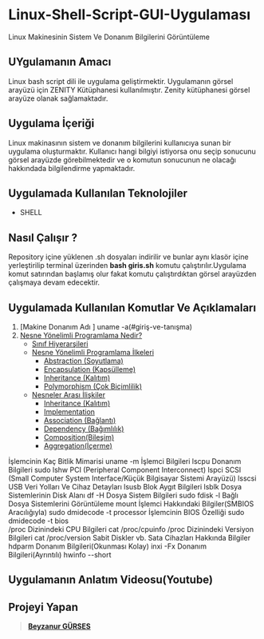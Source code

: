 # Linux-Shell-Script-GUI-Uygulaması
Linux Makinesinin Sistem Ve Donanım Bilgilerini Görüntüleme


## UYgulamanın Amacı
Linux bash script dili ile uygulama geliştirmektir. Uygulamanın görsel arayüzü için  ZENITY Kütüphanesi kullanılmıştır. Zenity kütüphanesi görsel arayüze olanak sağlamaktadır.

## Uygulama  İçeriği
Linux makinasının sistem ve donanım bilgilerini kullanıcıya sunan bir uygulama oluşturmaktır. Kullanıcı hangi bilgiyi istiyorsa onu seçip sonucunu görsel arayüzde görebilmektedir ve o komutun sonucunun ne olacağı hakkındada bilgilendirme yapmaktadır. 

## Uygulamada Kullanılan Teknolojiler
 - SHELL

## Nasıl Çalışır ?
Repository içine yüklenen .sh dosyaları indirilir ve bunlar aynı klasör içine yerleştirilip terminal üzerinden **bash giris.sh** komutu çalıştırılır.Uygulama komut satırından başlamış olur fakat  komutu çalıştırdıktan görsel arayüzden çalışmaya devam edecektir.


## Uygulamada Kullanılan Komutlar Ve Açıklamaları
1. [Makine Donanım Adı ]  uname -a(#giriş-ve-tanışma)
2. [Nesne Yönelimli Programlama Nedir?](#nesne-yönelimli-programlama-nedir)
   - [Sınıf Hiyerarşileri](#sınıf-hiyerarşileri)
   - [Nesne Yönelimli Programlama İlkeleri](#nesne-yönelimli-programlama-i̇lkeleri)
     - [Abstraction (Soyutlama)](#encapsulation-kapsülleme)
     - [Encapsulation (Kapsülleme)](#abstraction-soyutlama)
     - [Inheritance (Kalıtım)](#inheritance-kalıtım)
     - [Polymorphism (Çok Biçimlilik)](#polymorphism-çok-biçimlilik)
   - [Nesneler Arası İlişkiler](#nesneler-arası-i̇lişkiler)
     - [Inheritance (Kalıtım)](#inheritance)
     - [Implementation](#implementation)
     - [Association (Bağlantı)](#association-bağlantı)
     - [Dependency (Bağımlılık)](#dependency-bağımlılık)
     - [Composition(Bileşim)](#compositionbileşim)
     - [Aggregation(İçerme)](#aggregationi̇çerme)


İşlemcinin Kaç Bitlik Mimarisi  uname -m
İşlemci Bilgileri  lscpu 
Donanım Bilgileri  sudo lshw 
PCI (Peripheral Component Interconnect)  lspci
SCSI (Small Computer System Interface/Küçük Bilgisayar Sistemi Arayüzü)   lsscsi
USB Veri Yolları Ve Cihaz Detayları   lsusb 
Blok Aygıt Bilgileri  lsblk
Dosya Sistemlerinin Disk Alanı  df -H 
Dosya Sistem Bilgileri  sudo  fdisk -l 
Bağlı Dosya Sistemlerini Görüntüleme  mount
İşlemci Hakkındaki Bilgiler(SMBIOS Aracılığıyla)  sudo dmidecode -t processor
İşlemcinin BIOS Özelliği    sudo dmidecode -t bios  
/proc Dizinindeki CPU Bilgileri   cat  /proc/cpuinfo
/proc Dizinindeki Versiyon Bilgileri   cat  /proc/version
Sabit Diskler vb. Sata Cihazları Hakkında Bilgiler  hdparm
Donanım Bilgileri(Okunması Kolay)   inxi -Fx 
Donanım Bilgileri(Ayrıntılı)  hwinfo  --short





## Uygulamanın Anlatım Videosu(Youtube)

## Projeyi Yapan
>**[Beyzanur GÜRSES](https://github.com/BEYZANURGURSES1036)**



 
     
